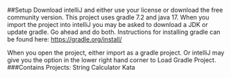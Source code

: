 
##Setup
Download intelliJ and either use your license or download the free community version.
This project uses gradle 7.2 and java 17. When you import the project into intelliJ you may be asked to download a JDK or update gradle.  Go ahead and do both.  Instructions for installing gradle can be found here: https://gradle.org/install/ 

When you open the project, either import as a gradle project. Or intelliJ may give you the option in the lower right hand corner to Load Gradle Project. 
###Contains Projects:
String Calculator Kata
